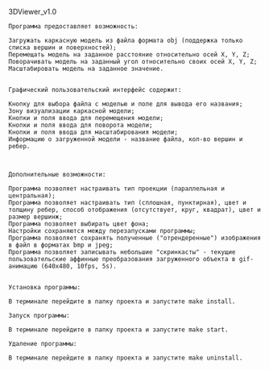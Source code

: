 
3DViewer_v1.0

    Программа предоставляет возможность:
    
    Загружать каркасную модель из файла формата obj (поддержка только списка вершин и поверхностей);
    Перемещать модель на заданное расстояние относительно осей X, Y, Z;
    Поворачивать модель на заданный угол относительно своих осей X, Y, Z;
    Масштабировать модель на заданное значение.
    

    Графический пользовательский интерфейс содержит:
    
    Кнопку для выбора файла с моделью и поле для вывода его названия;
    Зону визуализации каркасной модели;
    Кнопки и поля ввода для перемещения модели;
    Кнопки и поля ввода для поворота модели;
    Кнопки и поля ввода для масштабирования модели;
    Информацию о загруженной модели - название файла, кол-во вершин и ребер.
    

    
    Дополнительные возможности:
    
    Программа позволяет настраивать тип проекции (параллельная и центральная);
    Программа позволяет настраивать тип (сплошная, пунктирная), цвет и толщину ребер, способ отображения (отсутствует, круг, квадрат), цвет и размер вершинж;
    Программа позволяет выбирать цвет фона;
    Настройки сохраняются между перезапусками программы;
    Программа позволяет сохранять полученные ("отрендеренные") изображения в файл в форматах bmp и jpeg;
    Программа позволяет записывать небольшие "скринкасты" - текущие пользовательские аффинные преобразования загруженного объекта в gif-анимацию (640x480, 10fps, 5s).
    

    Установка программы:
    
    В терминале перейдите в папку проекта и запустите make install.
    
    Запуск программы:
    
    В терминале перейдите в папку проекта и запустите make start.

    Удаление программы:
    
    В терминале перейдите в папку проекта и запустите make uninstall.